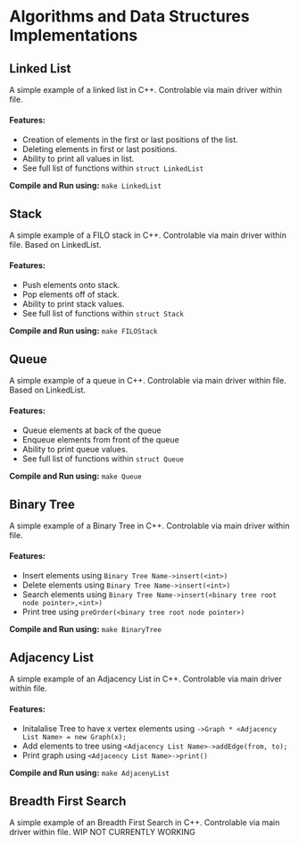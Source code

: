 # Algorithms and Data Structures Implementations
 
## Linked List
A simple example of a linked list in C++. Controlable via main driver within file.
#### Features:
- Creation of elements in the first or last positions of the list.
- Deleting elements in first or last positions.
- Ability to print all values in list.
- See full list of functions within `struct LinkedList`

**Compile and Run using:** `make LinkedList`

## Stack
A simple example of a FILO stack in C++. Controlable via main driver within file. Based on LinkedList.
#### Features:
- Push elements onto stack.
- Pop elements off of stack.
- Ability to print stack values.
- See full list of functions within `struct Stack`

**Compile and Run using:** `make FILOStack`

## Queue
A simple example of a queue in C++. Controlable via main driver within file. Based on LinkedList.
#### Features:
- Queue elements at back of the queue 
- Enqueue elements from front of the queue
- Ability to print queue values.
- See full list of functions within `struct Queue`

**Compile and Run using:** `make Queue`

## Binary Tree
A simple example of a Binary Tree in C++. Controlable via main driver within file.
#### Features:
- Insert elements using `Binary Tree Name->insert(<int>)`
- Delete elements using `Binary Tree Name->insert(<int>)`
- Search elements using `Binary Tree Name->insert(<binary tree root node pointer>,<int>)`
- Print tree using `preOrder(<binary tree root node pointer>)`

**Compile and Run using:** `make BinaryTree`


## Adjacency List 
A simple example of an Adjacency List in C++. Controlable via main driver within file.
#### Features:
- Initalalise Tree to have x vertex elements using `->Graph * <Adjacency List Name> = new Graph(x);`
- Add elements to tree using `<Adjacency List Name>->addEdge(from, to);`
- Print graph using `<Adjacency List Name>->print()`

**Compile and Run using:** `make AdjacenyList`

## Breadth First Search
A simple example of an Breadth First Search in C++. Controlable via main driver within file.
WIP NOT CURRENTLY WORKING
<!-- #### Features:
- Initalalise Tree to have x vertex elements using `->Graph * <Adjacency List Name> = new Graph(x);`
- Add elements to tree using `<Adjacency List Name>->addEdge(from, to);`
- Print graph using `<Adjacency List Name>->print()`

**Compile and Run using:** `make AdjacenyList` -->